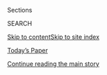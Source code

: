 <div id="app">

<div>

<div class="NYTAppHideMasthead css-zz1s19 e1suatyy0">

<div class="section css-ui9rw0 e1suatyy2">

<div class="css-11hrj97 er09x8g0">

<div class="css-6n7j50">

</div>

<span class="css-1dv1kvn">Sections</span>

<div class="css-10488qs">

<span class="css-1dv1kvn">SEARCH</span>

</div>

[Skip to content](#site-content)[Skip to site
index](#site-index)

</div>

<div class="css-10698na e1huz5gh0">

</div>

</div>

<div id="masthead-bar-one" class="section hasLinks css-15hmgas e1csuq9d3">

<div class="css-uqyvli e1csuq9d0">

</div>

<div class="css-1uqjmks e1csuq9d1">

</div>

<div class="css-9e9ivx">

[](https://myaccount.nytimes3xbfgragh.onion/auth/login?response_type=cookie&client_id=vi)

</div>

<div class="css-1bvtpon e1csuq9d2">

[Today’s Paper](https://www.nytimes3xbfgragh.onion/section/todayspaper)

</div>

</div>

</div>

</div>

<div data-aria-hidden="false">

<div id="site-content" data-role="main">

<div class="css-1ffjgkm">

</div>

<div id="top-wrapper" class="css-15p45cc eaca97t0" type="top">

<div id="top-slug" class="css-19x0jxb eaca97t1" hidden="">

Advertisement

</div>

[Continue reading the main
story](#after-top)

<div class="ad top-wrapper" style="text-align:center;height:100%;display:block;min-height:90px">

<div id="top" class="place-ad" data-position="top" data-size-key="top">

</div>

</div>

<div id="after-top">

</div>

</div>

<div id="collection-51318-issue" class="section css-15h4p1b e9abtgs0">

<div class="css-1j21atc e1svk9qx1">

<div class="css-fmiefx e1svk9qx2">

<div class="css-1hk7r2m eu54l5x0">

<div id="sponsor-wrapper" class="css-7a1pgi eaca97t0" type="sponsor" hidden="">

<div id="sponsor-slug" class="css-1l4mleb eaca97t1" hidden="">

Supported by

</div>

[Continue reading the main
story](#after-sponsor)

<div id="sponsor" class="ad sponsor-wrapper" style="text-align:left;height:100%;display:block">

</div>

<div id="after-sponsor">

</div>

</div>

</div>

### <span class="css-15smmd5 ezz4tcd1">[Magazine](/section/magazine)</span>

</div>

<div class="css-nfcc9b e1svk9qx3">

<div class="css-vl9dhg e1svk9qx5">

<div class="css-1nrhkj6 e1svk9qx6">

# 5.13.18 Issue

<div class="follow-button-placeholder" data-collection-id="">

</div>

</div>

</div>

</div>

</div>

<div class="css-4svvz1 ekkqrpp0">

<div id="collection-highlights-container" class="section css-18l1u7x e46isfb1">

<div class="template-1 css-gfgt40 ekkqrpp1">

## Highlights

1.  ![<span class="css-13wzayb e1oaj3zl2"><span class="css-1dv1kvn">Credit</span>Alec
    Soth/Magnum, for The New York
    Times</span>](https://static01.graylady3jvrrxbe.onion/images/2018/05/13/magazine/13Opioid-slide-SXD0/13Opioid-slide-SXD0-jumbo.jpg)
    
    <div class="css-gjijuv">
    
    ### Feature
    
    ## [Children of the Opioid Epidemic](/2018/05/09/magazine/children-of-the-opioid-epidemic.html)
    
    In the midst of a national opioid crisis, mothers addicted to drugs
    struggle to get off them — for their babies’ sake, and their
    own.
    
    <span class="css-1oaezp0"></span><span class="css-1q6w006 e4e4i5l3"></span><span class="css-9voj2j">By
    <span class="css-1baulvz last-byline" itemprop="name">Jennifer
    Egan</span></span>
    
    </div>

2.  ![<span class="css-1samh1w e1oaj3zl2"><span class="css-1dv1kvn">Credit</span>Photo
    illustration by John Gall. Source photos from Getty
    Images.</span>](https://static01.graylady3jvrrxbe.onion/images/2018/05/13/magazine/13mag-13russia-t_CA0/13mag-13russia-t_CA0-videoLarge.jpg)
    
    <div class="css-10wtrbd">
    
    ### Feature
    
    ## [The Quiet Americans Behind the U.S.-Russia Imbroglio](/2018/05/08/magazine/the-quiet-americans-behind-the-us-russia-imbroglio.html)
    
    For decades, United States policy toward Russia has been steered
    less by presidents than by a small group of experts — the ‘Russia
    hands.’ Can they help explain why the relationship has gone off the
    rails?
    
    <span class="css-1oaezp0"></span><span class="css-1q6w006 e4e4i5l3"></span><span class="css-9voj2j">By
    <span class="css-1baulvz last-byline" itemprop="name">Keith
    Gessen</span></span>
    
    </div>

3.  ![<span class="css-1samh1w e1oaj3zl2"><span class="css-1dv1kvn">Credit</span>Mamadi
    Doumbouya for The New York Times. Stylist: Jason Rembert. Groomer:
    Benjamin
    Thigpen.</span>](https://static01.graylady3jvrrxbe.onion/images/2018/05/13/magazine/13Peck2/13Peck2-videoLarge-v6.jpg)
    
    <div class="css-10wtrbd">
    
    ### Feature
    
    ## [Justin Peck Is Making Ballet That Speaks to Our Everyday Lives](/2018/05/10/magazine/justin-peck-is-making-ballet-that-speaks-to-our-everyday-lives.html)
    
    At 30, the choreographer is molding the form in his
    image.
    
    <span class="css-1oaezp0"></span><span class="css-1q6w006 e4e4i5l3"></span><span class="css-9voj2j">By
    <span class="css-1baulvz last-byline" itemprop="name">Sasha
    Weiss</span></span>
    
    </div>

4.  ![<span class="css-1samh1w e1oaj3zl2"><span class="css-1dv1kvn">Credit</span>Photo
    illustration by Cristiana Couceiro. Source photograph from Getty
    Images.
    </span>](https://static01.graylady3jvrrxbe.onion/images/2018/05/13/magazine/13OnMedicine_01/13OnMedicine_01-videoLarge.jpg)
    
    <div class="css-10wtrbd">
    
    ### On Medicine
    
    ## [Surgical Checklists Save Lives — but Once in a While, They Don’t. Why?](/2018/05/09/magazine/surgical-checklists-save-lives-but-once-in-a-while-they-dont-why.html)
    
    A study shows the unpredictability of human behavior and the
    implication for
    medicine.
    
    <span class="css-1oaezp0"></span><span class="css-1q6w006 e4e4i5l3"></span><span class="css-9voj2j">By
    <span class="css-1baulvz last-byline" itemprop="name">Siddhartha
    Mukherjee</span></span>
    
    </div>

</div>

<div class="css-1xdhyk6 e46isfb0">

<div class="css-zk12ih ef6si7p0">

1.  ### The Ethicist
    
    ![<span class="css-2s0ord e1oaj3zl2"><span class="css-1dv1kvn">Credit</span>Illustration
    by Tomi
    Um</span>](https://static01.graylady3jvrrxbe.onion/images/2018/05/13/magazine/13mag_ethicist_image1/13mag_ethicist_image1-mediumThreeByTwo225.png)
    
    <div class="css-10wtrbd">
    
    ## [How Can I Make My Colleague Stop Stealing?](/2018/05/08/magazine/how-can-i-make-my-colleague-stop-stealing.html)
    
    The magazine’s Ethicist columnist on a fellow professor who takes a
    free hand with institutional funds and what to do with old Playboy
    magazines.
    
    <span class="css-me3p27"></span><span class="css-1q6w006 e4e4i5l3"></span><span class="css-9voj2j">By
    <span class="css-1baulvz last-byline" itemprop="name">Kwame Anthony
    Appiah</span></span>
    
    </div>

2.  ### First Words
    
    ![<span class="css-2s0ord e1oaj3zl2"><span class="css-1dv1kvn">Credit</span>Photo
    illustration by Derek Brahney. Source photograph of sandwich, house,
    palette: Getty Images.
    </span>](https://static01.graylady3jvrrxbe.onion/images/2018/05/13/magazine/13mag-firstwords-image1/13mag-firstwords-image1-videoLarge.png)
    
    <div class="css-10wtrbd">
    
    ## [What Do We Mean When We Call Art ‘Necessary’?](/2018/05/08/magazine/what-do-we-mean-when-we-call-art-necessary.html)
    
    It’s supposed to be a compliment, but it saddles the work — and its
    audience — with the weight of moral
    imperative.
    
    <span class="css-me3p27"></span><span class="css-1q6w006 e4e4i5l3"></span><span class="css-9voj2j">By
    <span class="css-1baulvz last-byline" itemprop="name">Lauren
    Oyler</span></span>
    
    </div>

3.  ### Eat
    
    ![<span class="css-2s0ord e1oaj3zl2"><span class="css-1dv1kvn">Credit</span>Gentl
    and Hyers for The New York
    Times</span>](https://static01.graylady3jvrrxbe.onion/images/2018/05/13/magazine/13Eat-copy/13Eat-videoLarge.jpg)
    
    <div class="css-10wtrbd">
    
    ## [Caramelized-Scallion Sauce Will Never Go Viral (But It Should)](/2018/05/08/magazine/caramelized-scallion-sauce-viral-chinese-barbecue.html)
    
    Caramelized-scallion sauce isn’t pretty, but it tastes fantastic on
    everything it
    touches.
    
    <span class="css-me3p27"></span><span class="css-1q6w006 e4e4i5l3"></span><span class="css-9voj2j">By
    <span class="css-1baulvz last-byline" itemprop="name">Francis
    Lam</span></span>
    
    </div>

4.  ### On Dessert
    
    ![<span class="css-2s0ord e1oaj3zl2"><span class="css-1dv1kvn">Credit</span>Gentl
    and Hyers for The New York
    Times.</span>](https://static01.graylady3jvrrxbe.onion/images/2018/05/13/magazine/13OnDessert-copy/13OnDessert-videoLarge.jpg)
    
    <div class="css-10wtrbd">
    
    ## [The Double-Layer Chocolate Cake I Make for My Son’s Birthday](/2018/05/09/magazine/chocolate-cake-sons-birthday-devils-food.html)
    
    A frosted chocolate birthday confection that never gets
    old.
    
    <span class="css-me3p27"></span><span class="css-1q6w006 e4e4i5l3"></span><span class="css-9voj2j">By
    <span class="css-1baulvz last-byline" itemprop="name">Dorie
    Greenspan</span></span>
    
    </div>

5.  ### Letter of Recommendation
    
    ![<span class="css-2s0ord e1oaj3zl2"><span class="css-1dv1kvn">Credit</span>Max
    Sher for The New York
    Times</span>](https://static01.graylady3jvrrxbe.onion/images/2018/05/13/magazine/13LOR1/13LOR1-videoLarge.jpg)
    
    <div class="css-10wtrbd">
    
    ## [Letter of Recommendation: Tiny Museums](/2018/05/09/magazine/letter-of-recommendation-tiny-museums.html)
    
    There ought to be 7.6 billion of them all over the
    world.
    
    <span class="css-me3p27"></span><span class="css-1q6w006 e4e4i5l3"></span><span class="css-9voj2j">By
    <span class="css-1baulvz last-byline" itemprop="name">Samanth
    Subramanian</span></span>
    
    </div>

</div>

</div>

<div class="css-1xdhyk6 e46isfb0">

<div class="css-zk12ih ef6si7p0">

1.  ### Talk
    
    ![<span class="css-2s0ord e1oaj3zl2"><span class="css-1dv1kvn">Credit</span>Celeste
    Sloman for The New York
    Times</span>](https://static01.graylady3jvrrxbe.onion/images/2018/05/13/magazine/13mag-talk-2/13mag-talk-2-videoLarge-v2.jpg)
    
    <div class="css-10wtrbd">
    
    ## [John Mulaney Thinks Comics Should Take the Gloves Off](/2018/05/08/magazine/john-mulaney-thinks-comics-should-take-the-gloves-off.html)
    
    The comedian on the challenges — or not — of joke-writing in our
    current political
    climate.
    
    <span class="css-me3p27"></span><span class="css-1q6w006 e4e4i5l3"></span><span class="css-9voj2j">By
    <span class="css-1baulvz last-byline" itemprop="name">Molly
    Lambert</span></span>
    
    </div>

2.  ### New Sentences
    
    ![<span class="css-2s0ord e1oaj3zl2"><span class="css-1dv1kvn">Credit</span></span>](https://static01.graylady3jvrrxbe.onion/images/2018/05/13/magazine/13mag-sentences1/13mag-sentences1-videoLarge.jpg)
    
    <div class="css-10wtrbd">
    
    ## [New Sentences: From Meredith Goldstein’s ‘Can’t Help Myself’](/2018/05/09/magazine/new-sentences-from-meredith-goldsteins-cant-help-myself.html)
    
    The word “so” offers a lot of opportunities for unexpected
    comedy.
    
    <span class="css-me3p27"></span><span class="css-1q6w006 e4e4i5l3"></span><span class="css-9voj2j">By
    <span class="css-1baulvz last-byline" itemprop="name">Sam
    Anderson</span></span>
    
    </div>

3.  ### Issue 5.13.18
    
    ![<span class="css-2s0ord e1oaj3zl2"><span class="css-1dv1kvn">Credit</span></span>](https://static01.graylady3jvrrxbe.onion/images/2018/04/27/magazine/mag-btc-promo-opioid/mag-btc-promo-opioid-videoLarge-v7.jpg)
    
    <div class="css-10wtrbd">
    
    ## [Behind the Cover: Children of the Opioid Epidemic](/2018/05/09/magazine/behind-the-cover-children-of-the-opioid-epidemic.html)
    
    A new video series goes inside the process for creating the covers
    of The New York Times Magazine. This week, a look at mothers who
    struggle to get off drugs for their
    babies.
    
    <span class="css-me3p27"></span>
    
    </div>

4.  ### Tip
    
    ![<span class="css-2s0ord e1oaj3zl2"><span class="css-1dv1kvn">Credit</span>Illustration
    by
    Radio</span>](https://static01.graylady3jvrrxbe.onion/images/2018/05/13/magazine/13Tip-01/13Tip-01-videoLarge.png)
    
    <div class="css-10wtrbd">
    
    ## [How to Curtsy](/2018/05/09/magazine/how-to-curtsy.html)
    
    Be discreet and brief. No need to hold your
    skirts.
    
    <span class="css-me3p27"></span><span class="css-1q6w006 e4e4i5l3"></span><span class="css-9voj2j">By
    <span class="css-1baulvz last-byline" itemprop="name">Malia
    Wollan</span></span>
    
    </div>

5.  ### Judge John Hodgman
    
    ![<span class="css-2s0ord e1oaj3zl2"><span class="css-1dv1kvn">Credit</span>Illustration
    by Kyle
    Hilton</span>](https://static01.graylady3jvrrxbe.onion/images/2018/04/29/magazine/06mag-hodgman/29mag-29hodgman-t_CA0-videoLarge.jpg)
    
    <div class="css-10wtrbd">
    
    ## [Judge John Hodgman on Who Gets to Wear Tweed](/2018/05/10/magazine/judge-john-hodgman-on-who-gets-to-wear-tweed.html)
    
    Is it only for those with useless
    degrees?
    
    <span class="css-me3p27"></span><span class="css-1q6w006 e4e4i5l3"></span><span class="css-9voj2j">By
    <span class="css-1baulvz last-byline" itemprop="name">Judge John
    Hodgman</span></span>
    
    </div>

</div>

</div>

</div>

<div id="mid1-wrapper" class="css-1mn4oms eaca97t0" type="rank">

<div id="mid1-slug" class="css-1tag3rd eaca97t1">

Advertisement

</div>

[Continue reading the main
story](#after-mid1)

<div id="mid1" class="ad mid1-wrapper" style="text-align:center;height:100%;display:block">

</div>

<div id="after-mid1">

</div>

</div>

</div>

</div>

</div>

## Site Index

<div>

</div>

## Site Information Navigation

  - [© <span>2020</span> <span>The New York Times
    Company</span>](https://help.nytimes3xbfgragh.onion/hc/en-us/articles/115014792127-Copyright-notice)

<!-- end list -->

  - [NYTCo](https://www.nytco.com/)
  - [Contact
    Us](https://help.nytimes3xbfgragh.onion/hc/en-us/articles/115015385887-Contact-Us)
  - [Work with us](https://www.nytco.com/careers/)
  - [Advertise](https://nytmediakit.com/)
  - [T Brand Studio](http://www.tbrandstudio.com/)
  - [Your Ad
    Choices](https://www.nytimes3xbfgragh.onion/privacy/cookie-policy#how-do-i-manage-trackers)
  - [Privacy](https://www.nytimes3xbfgragh.onion/privacy)
  - [Terms of
    Service](https://help.nytimes3xbfgragh.onion/hc/en-us/articles/115014893428-Terms-of-service)
  - [Terms of
    Sale](https://help.nytimes3xbfgragh.onion/hc/en-us/articles/115014893968-Terms-of-sale)
  - [Site
    Map](https://spiderbites.nytimes3xbfgragh.onion)
  - [Help](https://help.nytimes3xbfgragh.onion/hc/en-us)
  - [Subscriptions](https://www.nytimes3xbfgragh.onion/subscription?campaignId=37WXW)

</div>

</div>
